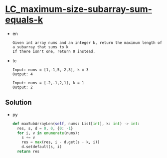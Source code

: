 # [LC_maximum-size-subarray-sum-equals-k](https://leetcode.com/problems/maximum-size-subarray-sum-equals-k)

* en

  ```en
  Given int array nums and an integer k, return the maximum length of a subarray that sums to k
  If there isn't one, return 0 instead.
  ```

* tc

  ```tc
  Input: nums = [1,-1,5,-2,3], k = 3
  Output: 4

  Input: nums = [-2,-1,2,1], k = 1
  Output: 2
  ```

## Solution

* py

  ```py
  def maxSubArrayLen(self, nums: List[int], k: int) -> int:
    res, s, d = 0, 0, {0: -1}
    for i, v in enumerate(nums):
      s += v
      res = max(res, i - d.get(s - k, i))
      d.setdefault(s, i)
    return res
  ```
